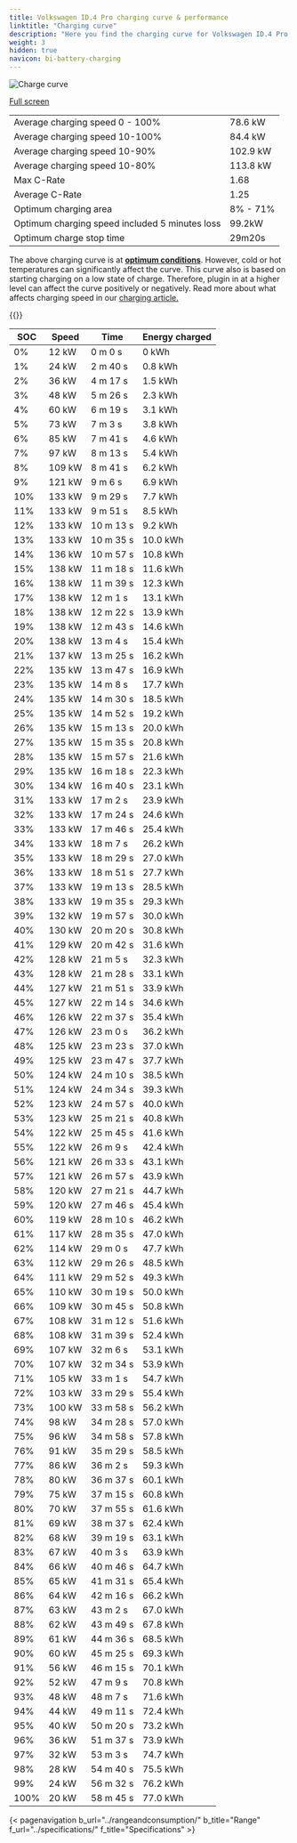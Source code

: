 ```yaml
---
title: Volkswagen ID.4 Pro charging curve & performance
linktitle: "Charging curve"
description: "Here you find the charging curve for Volkswagen ID.4 Pro."
weight: 3
hidden: true
navicon: bi-battery-charging
---
```

<!-- markdownlint-disable MD033 -->
<img src="/images/models/volkswagen/id.4/id.4_pro/chargingcurve.svg" alt="Charge curve" class="img-fluid">

[Full screen](/images/models/volkswagen/id.4/id.4_pro/chargingcurve.svg)


<table class="table table-striped border">
<tbody>
<tr>
<td>Average charging speed 0 - 100%</td><td>78.6 kW</td>
</tr>
<tr>
<td>Average charging speed 10-100%</td><td>84.4 kW</td>
</tr>
<tr>
<td>Average charging speed 10-90%</td><td>102.9 kW</td>
</tr>
<tr>
<td>Average charging speed 10-80%</td><td>113.8 kW</td>
</tr>
<tr>
<td>Max C-Rate</td><td>1.68</td>
</tr>
<tr>
<td>Average C-Rate</td><td>1.25</td>
</tr>
<tr>
<td>Optimum charging area</td><td>8% - 71%</td>
</tr>
<tr>
<td>Optimum charging speed included 5 minutes loss</td><td>99.2kW</td>
</tr>
<tr>
<td>Optimum charge stop time</td><td>29m20s</td>
</tr>
</tbody>
</table>


The above charging curve is at **[optimum conditions](../../../../../technology/battery/charging/#temperature)**. However, cold or hot temperatures can significantly affect the curve. This curve also is based on starting charging on a low state of charge. Therefore, plugin in at a higher level can affect the curve positively or negatively. Read more about what affects charging speed in our [charging article.](../../../../../technology/battery/charging/)


{{<evkxdisplayaddarticle />}}
<table class="table table-striped border">
<thead>
<tr><th>SOC</th><th>Speed</th><th>Time</th><th>Energy charged</th></tr>
</thead>
<tbody>
<tr>
<td>0%</td><td>12 kW</td><td> 0 m 0 s </td><td>0 kWh </td>
</tr>
<tr>
<td>1%</td><td>24 kW</td><td> 2 m 40 s </td><td>0.8 kWh </td>
</tr>
<tr>
<td>2%</td><td>36 kW</td><td> 4 m 17 s </td><td>1.5 kWh </td>
</tr>
<tr>
<td>3%</td><td>48 kW</td><td> 5 m 26 s </td><td>2.3 kWh </td>
</tr>
<tr>
<td>4%</td><td>60 kW</td><td> 6 m 19 s </td><td>3.1 kWh </td>
</tr>
<tr>
<td>5%</td><td>73 kW</td><td> 7 m 3 s </td><td>3.8 kWh </td>
</tr>
<tr>
<td>6%</td><td>85 kW</td><td> 7 m 41 s </td><td>4.6 kWh </td>
</tr>
<tr>
<td>7%</td><td>97 kW</td><td> 8 m 13 s </td><td>5.4 kWh </td>
</tr>
<tr>
<td>8%</td><td>109 kW</td><td> 8 m 41 s </td><td>6.2 kWh </td>
</tr>
<tr>
<td>9%</td><td>121 kW</td><td> 9 m 6 s </td><td>6.9 kWh </td>
</tr>
<tr>
<td>10%</td><td>133 kW</td><td> 9 m 29 s </td><td>7.7 kWh </td>
</tr>
<tr>
<td>11%</td><td>133 kW</td><td> 9 m 51 s </td><td>8.5 kWh </td>
</tr>
<tr>
<td>12%</td><td>133 kW</td><td> 10 m 13 s </td><td>9.2 kWh </td>
</tr>
<tr>
<td>13%</td><td>133 kW</td><td> 10 m 35 s </td><td>10.0 kWh </td>
</tr>
<tr>
<td>14%</td><td>136 kW</td><td> 10 m 57 s </td><td>10.8 kWh </td>
</tr>
<tr>
<td>15%</td><td>138 kW</td><td> 11 m 18 s </td><td>11.6 kWh </td>
</tr>
<tr>
<td>16%</td><td>138 kW</td><td> 11 m 39 s </td><td>12.3 kWh </td>
</tr>
<tr>
<td>17%</td><td>138 kW</td><td> 12 m 1 s </td><td>13.1 kWh </td>
</tr>
<tr>
<td>18%</td><td>138 kW</td><td> 12 m 22 s </td><td>13.9 kWh </td>
</tr>
<tr>
<td>19%</td><td>138 kW</td><td> 12 m 43 s </td><td>14.6 kWh </td>
</tr>
<tr>
<td>20%</td><td>138 kW</td><td> 13 m 4 s </td><td>15.4 kWh </td>
</tr>
<tr>
<td>21%</td><td>137 kW</td><td> 13 m 25 s </td><td>16.2 kWh </td>
</tr>
<tr>
<td>22%</td><td>135 kW</td><td> 13 m 47 s </td><td>16.9 kWh </td>
</tr>
<tr>
<td>23%</td><td>135 kW</td><td> 14 m 8 s </td><td>17.7 kWh </td>
</tr>
<tr>
<td>24%</td><td>135 kW</td><td> 14 m 30 s </td><td>18.5 kWh </td>
</tr>
<tr>
<td>25%</td><td>135 kW</td><td> 14 m 52 s </td><td>19.2 kWh </td>
</tr>
<tr>
<td>26%</td><td>135 kW</td><td> 15 m 13 s </td><td>20.0 kWh </td>
</tr>
<tr>
<td>27%</td><td>135 kW</td><td> 15 m 35 s </td><td>20.8 kWh </td>
</tr>
<tr>
<td>28%</td><td>135 kW</td><td> 15 m 57 s </td><td>21.6 kWh </td>
</tr>
<tr>
<td>29%</td><td>135 kW</td><td> 16 m 18 s </td><td>22.3 kWh </td>
</tr>
<tr>
<td>30%</td><td>134 kW</td><td> 16 m 40 s </td><td>23.1 kWh </td>
</tr>
<tr>
<td>31%</td><td>133 kW</td><td> 17 m 2 s </td><td>23.9 kWh </td>
</tr>
<tr>
<td>32%</td><td>133 kW</td><td> 17 m 24 s </td><td>24.6 kWh </td>
</tr>
<tr>
<td>33%</td><td>133 kW</td><td> 17 m 46 s </td><td>25.4 kWh </td>
</tr>
<tr>
<td>34%</td><td>133 kW</td><td> 18 m 7 s </td><td>26.2 kWh </td>
</tr>
<tr>
<td>35%</td><td>133 kW</td><td> 18 m 29 s </td><td>27.0 kWh </td>
</tr>
<tr>
<td>36%</td><td>133 kW</td><td> 18 m 51 s </td><td>27.7 kWh </td>
</tr>
<tr>
<td>37%</td><td>133 kW</td><td> 19 m 13 s </td><td>28.5 kWh </td>
</tr>
<tr>
<td>38%</td><td>133 kW</td><td> 19 m 35 s </td><td>29.3 kWh </td>
</tr>
<tr>
<td>39%</td><td>132 kW</td><td> 19 m 57 s </td><td>30.0 kWh </td>
</tr>
<tr>
<td>40%</td><td>130 kW</td><td> 20 m 20 s </td><td>30.8 kWh </td>
</tr>
<tr>
<td>41%</td><td>129 kW</td><td> 20 m 42 s </td><td>31.6 kWh </td>
</tr>
<tr>
<td>42%</td><td>128 kW</td><td> 21 m 5 s </td><td>32.3 kWh </td>
</tr>
<tr>
<td>43%</td><td>128 kW</td><td> 21 m 28 s </td><td>33.1 kWh </td>
</tr>
<tr>
<td>44%</td><td>127 kW</td><td> 21 m 51 s </td><td>33.9 kWh </td>
</tr>
<tr>
<td>45%</td><td>127 kW</td><td> 22 m 14 s </td><td>34.6 kWh </td>
</tr>
<tr>
<td>46%</td><td>126 kW</td><td> 22 m 37 s </td><td>35.4 kWh </td>
</tr>
<tr>
<td>47%</td><td>126 kW</td><td> 23 m 0 s </td><td>36.2 kWh </td>
</tr>
<tr>
<td>48%</td><td>125 kW</td><td> 23 m 23 s </td><td>37.0 kWh </td>
</tr>
<tr>
<td>49%</td><td>125 kW</td><td> 23 m 47 s </td><td>37.7 kWh </td>
</tr>
<tr>
<td>50%</td><td>124 kW</td><td> 24 m 10 s </td><td>38.5 kWh </td>
</tr>
<tr>
<td>51%</td><td>124 kW</td><td> 24 m 34 s </td><td>39.3 kWh </td>
</tr>
<tr>
<td>52%</td><td>123 kW</td><td> 24 m 57 s </td><td>40.0 kWh </td>
</tr>
<tr>
<td>53%</td><td>123 kW</td><td> 25 m 21 s </td><td>40.8 kWh </td>
</tr>
<tr>
<td>54%</td><td>122 kW</td><td> 25 m 45 s </td><td>41.6 kWh </td>
</tr>
<tr>
<td>55%</td><td>122 kW</td><td> 26 m 9 s </td><td>42.4 kWh </td>
</tr>
<tr>
<td>56%</td><td>121 kW</td><td> 26 m 33 s </td><td>43.1 kWh </td>
</tr>
<tr>
<td>57%</td><td>121 kW</td><td> 26 m 57 s </td><td>43.9 kWh </td>
</tr>
<tr>
<td>58%</td><td>120 kW</td><td> 27 m 21 s </td><td>44.7 kWh </td>
</tr>
<tr>
<td>59%</td><td>120 kW</td><td> 27 m 46 s </td><td>45.4 kWh </td>
</tr>
<tr>
<td>60%</td><td>119 kW</td><td> 28 m 10 s </td><td>46.2 kWh </td>
</tr>
<tr>
<td>61%</td><td>117 kW</td><td> 28 m 35 s </td><td>47.0 kWh </td>
</tr>
<tr>
<td>62%</td><td>114 kW</td><td> 29 m 0 s </td><td>47.7 kWh </td>
</tr>
<tr>
<td>63%</td><td>112 kW</td><td> 29 m 26 s </td><td>48.5 kWh </td>
</tr>
<tr>
<td>64%</td><td>111 kW</td><td> 29 m 52 s </td><td>49.3 kWh </td>
</tr>
<tr>
<td>65%</td><td>110 kW</td><td> 30 m 19 s </td><td>50.0 kWh </td>
</tr>
<tr>
<td>66%</td><td>109 kW</td><td> 30 m 45 s </td><td>50.8 kWh </td>
</tr>
<tr>
<td>67%</td><td>108 kW</td><td> 31 m 12 s </td><td>51.6 kWh </td>
</tr>
<tr>
<td>68%</td><td>108 kW</td><td> 31 m 39 s </td><td>52.4 kWh </td>
</tr>
<tr>
<td>69%</td><td>107 kW</td><td> 32 m 6 s </td><td>53.1 kWh </td>
</tr>
<tr>
<td>70%</td><td>107 kW</td><td> 32 m 34 s </td><td>53.9 kWh </td>
</tr>
<tr>
<td>71%</td><td>105 kW</td><td> 33 m 1 s </td><td>54.7 kWh </td>
</tr>
<tr>
<td>72%</td><td>103 kW</td><td> 33 m 29 s </td><td>55.4 kWh </td>
</tr>
<tr>
<td>73%</td><td>100 kW</td><td> 33 m 58 s </td><td>56.2 kWh </td>
</tr>
<tr>
<td>74%</td><td>98 kW</td><td> 34 m 28 s </td><td>57.0 kWh </td>
</tr>
<tr>
<td>75%</td><td>96 kW</td><td> 34 m 58 s </td><td>57.8 kWh </td>
</tr>
<tr>
<td>76%</td><td>91 kW</td><td> 35 m 29 s </td><td>58.5 kWh </td>
</tr>
<tr>
<td>77%</td><td>86 kW</td><td> 36 m 2 s </td><td>59.3 kWh </td>
</tr>
<tr>
<td>78%</td><td>80 kW</td><td> 36 m 37 s </td><td>60.1 kWh </td>
</tr>
<tr>
<td>79%</td><td>75 kW</td><td> 37 m 15 s </td><td>60.8 kWh </td>
</tr>
<tr>
<td>80%</td><td>70 kW</td><td> 37 m 55 s </td><td>61.6 kWh </td>
</tr>
<tr>
<td>81%</td><td>69 kW</td><td> 38 m 37 s </td><td>62.4 kWh </td>
</tr>
<tr>
<td>82%</td><td>68 kW</td><td> 39 m 19 s </td><td>63.1 kWh </td>
</tr>
<tr>
<td>83%</td><td>67 kW</td><td> 40 m 3 s </td><td>63.9 kWh </td>
</tr>
<tr>
<td>84%</td><td>66 kW</td><td> 40 m 46 s </td><td>64.7 kWh </td>
</tr>
<tr>
<td>85%</td><td>65 kW</td><td> 41 m 31 s </td><td>65.4 kWh </td>
</tr>
<tr>
<td>86%</td><td>64 kW</td><td> 42 m 16 s </td><td>66.2 kWh </td>
</tr>
<tr>
<td>87%</td><td>63 kW</td><td> 43 m 2 s </td><td>67.0 kWh </td>
</tr>
<tr>
<td>88%</td><td>62 kW</td><td> 43 m 49 s </td><td>67.8 kWh </td>
</tr>
<tr>
<td>89%</td><td>61 kW</td><td> 44 m 36 s </td><td>68.5 kWh </td>
</tr>
<tr>
<td>90%</td><td>60 kW</td><td> 45 m 25 s </td><td>69.3 kWh </td>
</tr>
<tr>
<td>91%</td><td>56 kW</td><td> 46 m 15 s </td><td>70.1 kWh </td>
</tr>
<tr>
<td>92%</td><td>52 kW</td><td> 47 m 9 s </td><td>70.8 kWh </td>
</tr>
<tr>
<td>93%</td><td>48 kW</td><td> 48 m 7 s </td><td>71.6 kWh </td>
</tr>
<tr>
<td>94%</td><td>44 kW</td><td> 49 m 11 s </td><td>72.4 kWh </td>
</tr>
<tr>
<td>95%</td><td>40 kW</td><td> 50 m 20 s </td><td>73.2 kWh </td>
</tr>
<tr>
<td>96%</td><td>36 kW</td><td> 51 m 37 s </td><td>73.9 kWh </td>
</tr>
<tr>
<td>97%</td><td>32 kW</td><td> 53 m 3 s </td><td>74.7 kWh </td>
</tr>
<tr>
<td>98%</td><td>28 kW</td><td> 54 m 40 s </td><td>75.5 kWh </td>
</tr>
<tr>
<td>99%</td><td>24 kW</td><td> 56 m 32 s </td><td>76.2 kWh </td>
</tr>
<tr>
<td>100%</td><td>20 kW</td><td> 58 m 45 s </td><td>77.0 kWh </td>
</tr>
</tbody>
</table>


{< pagenavigation b_url="../rangeandconsumption/" b_title="Range" f_url="../specifications/" f_title="Specifications" >}
